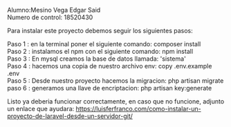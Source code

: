 Alumno:Mesino Vega Edgar Said <br>
Numero de control: 18520430

Para instalar este proyecto debemos seguir los siguientes pasos:

Paso 1 : en la terminal poner el siguiente comando:     composer install <br>
Paso 2 : instalamos el npm con el siguiente comando:    npm install <br>
Paso 3 : En mysql creamos la base de datos llamada:     'sistema' <br>
Paso 4 : hacemos una copia de nuestro archivo env:      copy .env.example .env <br>
Paso 5 : Desde nuestro proyecto hacemos la migracion:   php artisan migrate <br>
paso 6 : generamos una llave de encriptacion:           php artisan key:generate  <br>

Listo ya deberia funcionar correctamente, en caso que no funcione, 
adjunto un enlace que ayudara: 
https://luisferfranco.com/como-instalar-un-proyecto-de-laravel-desde-un-servidor-git/
